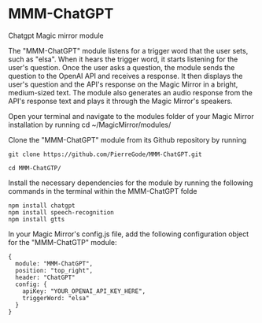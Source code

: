 # MMM-ChatGPT
Chatgpt Magic mirror module

The "MMM-ChatGPT" module listens for a trigger word that the user sets, such as "elsa". When it hears the trigger word, it starts listening for the user's question. Once the user asks a question, the module sends the question to the OpenAI API and receives a response. It then displays the user's question and the API's response on the Magic Mirror in a bright, medium-sized text. The module also generates an audio response from the API's response text and plays it through the Magic Mirror's speakers.


Open your terminal and navigate to the modules folder of your Magic Mirror installation by running cd ~/MagicMirror/modules/

Clone the "MMM-ChatGPT" module from its Github repository by running
```
git clone https://github.com/PierreGode/MMM-ChatGPT.git
```
```
cd MMM-ChatGTP/
```
Install the necessary dependencies for the module by running the following commands in the terminal within the MMM-ChatGPT folde

```
npm install chatgpt
npm install speech-recognition
npm install gtts

```
In your Magic Mirror's config.js file, add the following configuration object for the "MMM-ChatGTP" module:

```
{
  module: "MMM-ChatGPT",
  position: "top_right",
  header: "ChatGPT"
  config: {
    apiKey: "YOUR_OPENAI_API_KEY_HERE",
    triggerWord: "elsa"
  }
}
```
